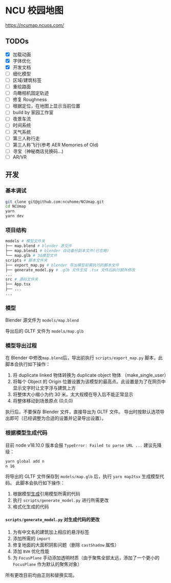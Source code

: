 # NCU 校园地图

https://ncumap.ncuos.com/

## TODOs

- [x] 加载动画
- [x] 字体优化
- [x] 开发文档
- [ ] 细化模型
- [ ] 区域/建筑标签
- [ ] 重绘路面
- [ ] 鸟瞰相机固定轨迹
- [ ] 修复 Roughness
- [ ] 根据定位，在地图上显示当前位置
- [ ] build by 家园工作室
- [ ] 夜景车流
- [ ] 时间系统
- [ ] 天气系统
- [ ] 第三人称行走
- [ ] 第三人称飞行(参考 AER Memories of Old)
- [ ] 寻宝（神秘商店兑换码...)
- [ ] AR/VR

## 开发

### 基本调试
```bash
git clone git@github.com:ncuhome/NCUmap.git
cd NCUmap
yarn
yarn dev
```

### 项目结构
```bash
models # 模型文件夹
├── map.blend # blender 源文件
├── map.blend1 # blender 自动备份副本文件(已忽略)
└── map.glb # 3d模型文件
scripts # 脚本文件夹
├── export_map.py # blender 导出模型前需执行的脚本文件
├── generate_model.py # .glb 文件生成 .tsx 文件后执行额外修改
...
src # 源码文件夹
├── App.tsx
├── ...
...
```

### 模型

Blender 源文件为 `models/map.blend`

导出后的 GLTF 文件为 `models/map.glb`

### 模型导出过程

在 Blender 中修改`map.blend`后，导出前执行 `scripts/export_map.py` 脚本，此脚本会执行如下操作：
1. 将 duplicate linked 物体转换为 duplicate object 物体 （make_single_user）
2. 将每个 Object 的 Origin 位置设置为该模型的最高点。此设置是为了在网页中显示文字时让文字浮与建筑上方
3. 将整体大小缩小为约 30 米。太大规模在导入后不能正常显示
4. 将整体移动到场景原点 (0,0,0)

执行后，不要保存 Blender 文件，直接导出为 GLTF 文件。
导出时按默认选项导出即可（已经调整为合适的设置并记录导出设置）。

### 根据模型生成代码


目前 node v18.10.0 版本会报 `TypeError: Failed to parse URL ...` 建议先降级：
```bash
yarn global add n
n 16
```

将导出的 GLTF 文件保存到 `models/map.glb` 后，执行 `yarn map2tsx` 生成模型代码。
此脚本会执行如下操作：

1. 根据模型[生成](https://github.com/pmndrs/gltfjsx)引用模型所需的代码
2. 执行 `scripts/generate_model.py` 进行所需更改
3. 格式化生成的代码

#### `scripts/generate_model.py` 对生成代码的更改

1. 为有中文名的建筑加上相应的悬浮标签
2. 添加所需的 `import` 
3. 修复地面的大面积阴影问题（删除 `castShadow` 属性）
4. 添加 `BVH` 优化性能
5. 为 `FocusPlane` 手动添加透明材质（由于聚焦全部太远，添加了一个更小的 `FocusPlane` 作为默认的聚焦对象）

所有更改目前均由正则和替换实现。
